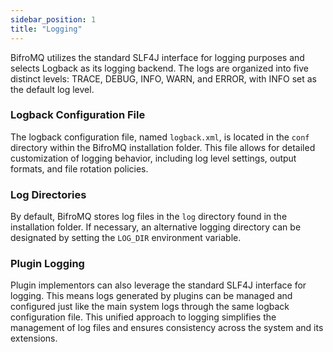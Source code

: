 ```yaml
---
sidebar_position: 1
title: "Logging"
---
```

BifroMQ utilizes the standard SLF4J interface for logging purposes and selects Logback as its logging backend. The logs are organized into five distinct levels: TRACE, DEBUG, INFO, WARN, and ERROR, with INFO set as the default log level.

### Logback Configuration File

The logback configuration file, named `logback.xml`, is located in the `conf` directory within the BifroMQ installation folder. This file allows for detailed customization of logging behavior, including log level settings, output formats, and file rotation policies.

### Log Directories

By default, BifroMQ stores log files in the `log` directory found in the installation folder. If necessary, an alternative logging directory can be designated by setting the `LOG_DIR` environment variable. 

### Plugin Logging

Plugin implementors can also leverage the standard SLF4J interface for logging. This means logs generated by plugins can be managed and configured just like the main system logs through the same logback configuration file. This unified approach to logging simplifies the management of log files and ensures consistency across the system and its extensions.